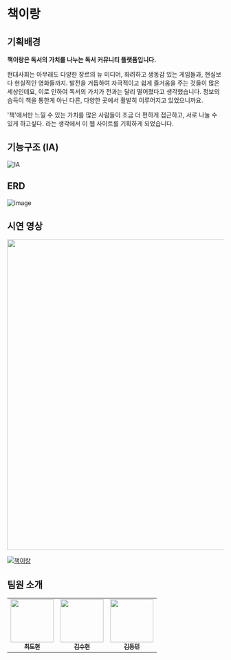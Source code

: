 # 책이랑

## 기획배경  

<b>책이랑은 독서의 가치를 나누는 독서 커뮤니티 플랫폼입니다.</b>

현대사회는 아무래도 다양한 장르의 뉴 미디어, 화려하고 생동감 있는 게임들과, 현실보다 현실적인 영화들까지. 발전을 거듭하여 자극적이고 쉽게 즐거움을 주는 것들이 많은 세상인데요, 이로 인하여 독서의 가치가 전과는 달리 떨어졌다고 생각했습니다. 정보의 습득이 책을 통한게 아닌 다른, 다양한 곳에서 활발히 이루어지고 있었으니까요. 


'책'에서만 느낄 수 있는 가치를 많은 사람들이 조금 더 편하게 접근하고, 서로 나눌 수 있게 하고싶다. 라는 생각에서 이 웹 사이트를 기획하게 되었습니다.


## 기능구조 (IA)
![IA](https://github.com/user-attachments/assets/6db95636-1407-47da-96c1-8bd8589d018e)


## ERD
![image](https://github.com/user-attachments/assets/b5138dee-f826-4527-89c5-d80e82ebeeab)

## 시연 영상
<a href="https://youtu.be/_1pr1QRG7AQ" target="_blank">
  <img src="https://img.youtube.com/vi/_1pr1QRG7AQ/0.jpg" width="1080" height="720" />
</a>

[![책이랑](https://img.youtube.com/vi/_1pr1QRG7AQ/0.jpg)](https://youtu.be/_1pr1QRG7AQ)


## 팀원 소개
<table>
  <tbody>
    <tr>
      <td align="center"><a href="https://github.com/titeotty"><img src="https://avatars.githubusercontent.com/u/74049556?v=4" width="100px;" alt=""/><br /><sub><b> 최도현 </b></sub></a><br /></td>
      <td align="center"><a href="https://github.com/sooh329"><img src="https://avatars.githubusercontent.com/u/134276531?v=4" width="100px;" alt=""/><br /><sub><b> 김수현 </b></sub></a><br /></td>
      <td align="center"><a href="https://github.com/Vloeiolzlr"><img src="https://avatars.githubusercontent.com/u/68054919?v=4" width="100px;" alt=""/><br /><sub><b> 김동민 </b></sub></a><br /></td>
    </tr>
  </tbody>
</table>
